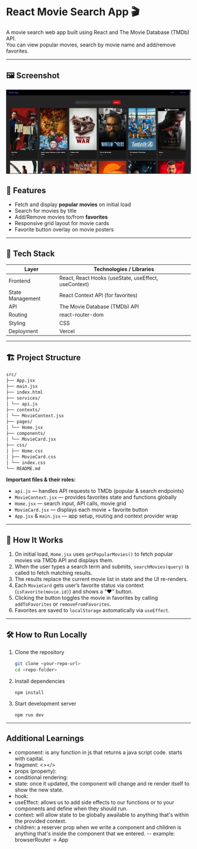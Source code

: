 # React Movie Search App 🎬

A movie search web app built using React and The Movie Database (TMDb) API.  
You can view popular movies, search by movie name and add/remove favorites.

---

## 🖼️ Screenshot
![alt text](image.png)

## 🚀 Features

- Fetch and display **popular movies** on initial load  
- Search for movies by title  
- Add/Remove movies to/from **favorites**  
- Responsive grid layout for movie cards  
- Favorite button overlay on movie posters  

---

## 🧱 Tech Stack

| Layer | Technologies / Libraries |
|---|---|
| Frontend | React, React Hooks (useState, useEffect, useContext) |
| State Management | React Context API (for favorites) |
| API | The Movie Database (TMDb) API |
| Routing | react-router-dom |
| Styling | CSS  |
| Deployment | Vercel |

---

## 🏗️ Project Structure

```
src/
├── App.jsx
├── main.jsx
├── index.html
├── services/
│ └── api.js
├── contexts/
│ └── MovieContext.jsx
├── pages/
│ └── Home.jsx
├── components/
│ └── MovieCard.jsx
├── css/
│ ├── Home.css
│ ├── MovieCard.css
│ └── index.css
└── README.md
```


**Important files & their roles:**

- `api.js` — handles API requests to TMDb (popular & search endpoints)  
- `MovieContext.jsx` — provides favorites state and functions globally  
- `Home.jsx` — search input, API calls, movie grid  
- `MovieCard.jsx` — displays each movie + favorite button  
- `App.jsx` & `main.jsx` — app setup, routing and context provider wrap  

---

## 🧩 How It Works

1. On initial load, `Home.jsx` uses `getPopularMovies()` to fetch popular movies via TMDb API and displays them.  
2. When the user types a search term and submits, `searchMovies(query)` is called to fetch matching results.  
3. The results replace the current movie list in state and the UI re-renders.  
4. Each `MovieCard` gets user’s favorite status via context (`isFavorite(movie.id)`) and shows a “♥” button.  
5. Clicking the button toggles the movie in favorites by calling `addToFavorites` or `removeFromFavorites`.  
6. Favorites are saved to `localStorage` automatically via `useEffect`.

---

## 🛠️ How to Run Locally

1. Clone the repository  
   ```bash
   git clone <your-repo-url>
   cd <repo-folder>
   ```

2. Install dependencies
    ```
    npm install
    ```

3. Start development server
    ```
    npm run dev
    ```

---

## Additional Learnings

- component: is any function in js that returns a java script code. starts with capital.
- fragment: <></>
- props (property): 
- conditional rendering: 
- state: once it updated, the component will change and re render itself to show the new state.
- hook:
- useEffect: allows us to add side effects to our functions or to your components and define when they should run.
- context: will allow state to be globally awailable to anything that's within the provided context.
- children: a reserver prop when we write a component and children is anything that's inside the component that we entered.
-- example: browserRouter -> App